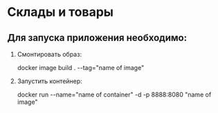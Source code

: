 # Склады и товары

## Для запуска приложения необходимо:

1. Смонтировать образ:

	docker image build . --tag="name of image"

2. Запустить контейнер:

	docker run --name="name of container" -d -p 8888:8080 "name of image"

